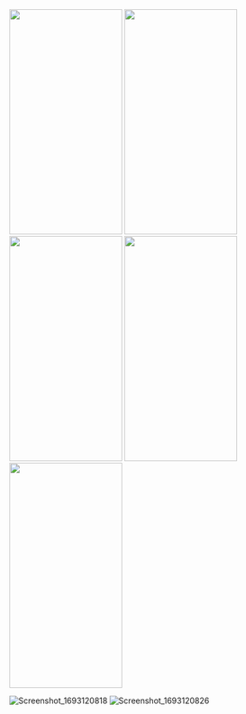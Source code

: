 <div>
  <img src="https://user-images.githubusercontent.com/116080244/263453985-58cdbb8b-b41b-45a7-bf0d-61f7cdb1cece.png" data-canonical-src="https://gyazo.com/eb5c5741b6a9a16c692170a41a49c858.png" width="200" height="400" />

  <img src="https://user-images.githubusercontent.com/116080244/263453978-b1f0b4b3-d259-4771-9d38-c64a0ae228d7.png" data-canonical-src="https://gyazo.com/eb5c5741b6a9a16c692170a41a49c858.png" width="200" height="400" />

  <img src="https://user-images.githubusercontent.com/116080244/263454687-9030d6cd-1ae9-43f0-a214-e00a1d15ce85.png" data-canonical-src="https://gyazo.com/eb5c5741b6a9a16c692170a41a49c858.png" width="200" height="400" />

  <img src="https://user-images.githubusercontent.com/116080244/263275665-67d32fe1-5f54-47fa-8418-4b40b8e20a22.png" data-canonical-src="https://gyazo.com/eb5c5741b6a9a16c692170a41a49c858.png" width="200" height="400" />

  <img src="https://user-images.githubusercontent.com/116080244/263275398-3388b689-63c2-4419-8754-63ab611a8547.png" data-canonical-src="https://gyazo.com/eb5c5741b6a9a16c692170a41a49c858.png" width="200" height="400" />
</div>

![Screenshot_1693120818](https://github.com/beyza-durmaz/CareerApp/assets/116080244/4112dd96-3405-4bb8-b5a4-e82183e890e1)
![Screenshot_1693120826](https://github.com/beyza-durmaz/CareerApp/assets/116080244/ab86e653-59eb-4ab1-98f7-e10414642aef)